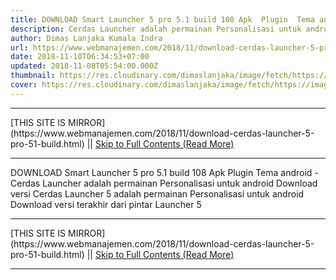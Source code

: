 ```yaml
---
title: DOWNLOAD Smart Launcher 5 pro 5.1 build 108 Apk  Plugin  Tema android
description: Cerdas Launcher adalah permainan Personalisasi untuk android Download versi
author: Dimas Lanjaka Kumala Indra
url: https://www.webmanajemen.com/2018/11/download-cerdas-launcher-5-pro-51-build.html
date: 2018-11-10T06:34:53+07:00
updated: 2018-11-08T05:54:00.000Z
thumbnail: https://res.cloudinary.com/dimaslanjaka/image/fetch/https://image.revdl.com/2018/smart-launcher-5-1.png
cover: https://res.cloudinary.com/dimaslanjaka/image/fetch/https://image.revdl.com/2018/smart-launcher-5-1.png
---
```


<hr/> [THIS SITE IS MIRROR](https://www.webmanajemen.com/2018/11/download-cerdas-launcher-5-pro-51-build.html) || <a href="https://www.webmanajemen.com/2018/11/download-cerdas-launcher-5-pro-51-build.html" rel="follow" class="button" id="read-more">Skip to Full Contents (Read More)</a> <hr/> DOWNLOAD Smart Launcher 5 pro 5.1 build 108 Apk  Plugin  Tema android - Cerdas Launcher adalah permainan Personalisasi untuk android Download versi Cerdas Launcher 5                adalah permainan Personalisasi untuk android         
        Download versi terakhir dari                                     pintar Launcher 5                        <hr/> [THIS SITE IS MIRROR](https://www.webmanajemen.com/2018/11/download-cerdas-launcher-5-pro-51-build.html) || <a href="https://www.webmanajemen.com/2018/11/download-cerdas-launcher-5-pro-51-build.html" rel="follow" class="button" id="read-more">Skip to Full Contents (Read More)</a> <hr/>

<script>
    if (location.host.includes('dimaslanjaka12')) {
      location.replace('https://www.webmanajemen.com/2018/11/download-cerdas-launcher-5-pro-51-build.html');
    }
  </script>